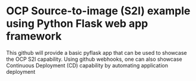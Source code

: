 # OCP Source-to-image (S2I) example using Python Flask web app framework
This github will provide a basic pyflask app that can be used to showcase the OCP S2I capability.
Using github webhooks, one can also showcase Continuous Deployment (CD) capability by automating application deployment
